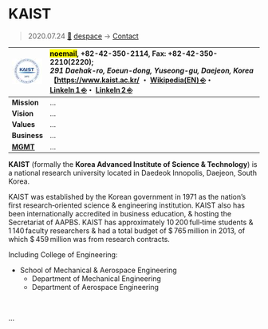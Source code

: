 # KAIST
> 2020.07.24 [🚀](../../index/index.md) [despace](../index.md) → [Contact](../contact.md)

|[![](../f/con/k/kaist_logo1_thumb.jpg)](../f/con/k/kaist_logo1.png)|<mark>noemail</mark>, +82-42-350-2114, Fax: +82-42-350-2210(2220);<br> *291 Daehak-ro, Eoeun-dong, Yuseong-gu, Daejeon, Korea*<br> 【<https://www.kaist.ac.kr/> ・ [Wikipedia(EN) ⎆](https://en.wikipedia.org/wiki/KAIST)・ [LinkeIn 1 ⎆](https://www.linkedin.com/school/한국과학기술원-kaist-/)・ [LinkeIn 2 ⎆](https://www.linkedin.com/company/korea-advanced-institute-of-science-and-technology/)|
|:--|:--|
|**Mission**|…|
|**Vision**|…|
|**Values**|…|
|**Business**|…|
|**[MGMT](../mgmt.md)**|…|

**KAIST** (formally the **Korea Advanced Institute of Science & Technology**) is a national research university located in Daedeok Innopolis, Daejeon, South Korea.

KAIST was established by the Korean government in 1971 as the nation’s first research‑oriented science & engineering institution. KAIST also has been internationally accredited in business education, & hosting the Secretariat of AAPBS. KAIST has approximately 10 200 full‑time students & 1 140 faculty researchers & had a total budget of $ 765 million in 2013, of which $ 459 million was from research contracts.

Including College of Engineering:

   - School of Mechanical & Aerospace Engineering
      - Department of Mechanical Engineering
      - Department of Aerospace Engineering

<p style="page-break-after:always"> </p>

…

